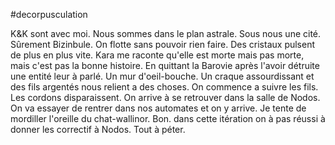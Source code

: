 #decorpusculation

K&K sont avec moi. Nous sommes dans le plan astrale.
Sous nous une cité. Sûrement Bizinbule. 
On flotte sans pouvoir rien faire.
Des cristaux pulsent de plus en plus vite.
Kara me raconte qu'elle est morte mais pas morte, mais c'est pas la bonne histoire. En quittant la Barovie après l'avoir détruite une entité leur à parlé. Un mur d'oeil-bouche.
Un craque assourdissant et des fils argentés nous relient a des choses. On commence a suivre les fils. Les cordons disparaissent.
On arrive à se retrouver dans la salle de Nodos. On va essayer de rentrer dans nos automates et on y arrive.
Je tente de mordiller l'oreille du chat-wallinor.
Bon. dans cette itération on à pas réussi à donner les correctif à Nodos. Tout à péter.